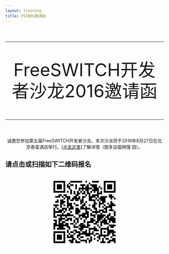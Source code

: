 ```yaml
---
layout: training
title: FSCNDS邀请函
---
```


<div style="text-align:center;font-size:4em;line-height:1.2em">
<hr>
FreeSWITCH开发者沙龙2016邀请函
<hr>
</div>

<div style="text-align:center">

诚邀您参加第五届FreeSWITCH开发者沙龙。本次沙龙将于2016年8月27日在北京泰富酒店举行。<a href="/fscnds-2016.html">[点击这里]</a>了解详情（图多加载稍慢 囧）。

</div>

<div class="separator"><h2>请点击或扫描如下二维码报名</h2></div>

<div style="text-align:center">
  <a href="http://www.wanshe.cn/orders/view/13241"><img src="/images/qrfscnds2016.png" width="240px"></img>
  </a>
</div>

<br>
<br style="clear:both">
